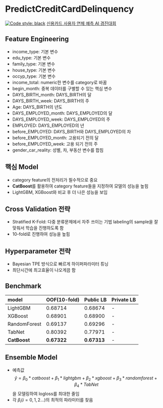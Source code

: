 # PredictCreditCardDelinquency
[![Code style: black](https://img.shields.io/badge/code%20style-black-000000.svg)](https://github.com/psf/black)
[신용카드 사용자 연체 예측 AI 경진대회](https://dacon.io/competitions/official/235713/overview/description)

## Feature Engineering
+ income_type: 기본 변수
+ edu_type: 기본 변수
+ family_type: 기본 변수
+ house_type: 기본 변수
+ occyp_type: 기본 변수
+ income_total: numeric한 변수를 category로 바꿈
+ begin_month: 중복 데이터를 구별할 수 있는 핵심 변수
+ DAYS_BIRTH_month: DAYS_BIRTH의 달
+ DAYS_BIRTH_week: DAYS_BIRTH의 주
+ Age: DAYS_BIRTH의 년도
+ DAYS_EMPLOYED_month: DAYS_EMPLOYED의 달
+ DAYS_EMPLOYED_week: DAYS_EMPLOYED의 주
+ EMPLOYED: DAYS_EMPLOYED의 년
+ before_EMPLOYED: DAYS_BIRTH와 DAYS_EMPLOYED의 차
+ before_EMPLOYED_month: 고용되기 전의 달
+ before_EMPLOYED_week: 고용 되기 전의 주
+ gender_car_reality: 성별, 차, 부동산 변수를 합침


## 핵심 Model
+ category feature의 전처리가 필수적으로 중요
+ **CatBoost**를 활용하여 category feature들을 지정하여 모델의 성능을 높힘
+ LightGBM, XGBoost와 비교 후 더 나은 성능을 보임


## Cross Validation 전략
+ Stratified K-Fold: 다중 분류문제에서 자주 쓰이는 기법 labeling의 sample을 잘 맞춰서 학습을 진행하도록 함
+ 10-fold로 진행하여 성능을 높힘


## Hyperparameter 전략
+ Bayesian TPE 방식으로 빠르게 하이퍼파라미터 튜닝
+ 최단시간에 최고효율이 나오게끔 함


## Benchmark
|model|OOF(10-fold)|Public LB|Private LB|
|:-----|:---------|:--------|:--------|
|LightGBM|0.68714|0.68674|-|
|XGBoost|0.68901|0.68900|-|
|RandomForest|0.69137|0.69296|-|
|TabNet|0.80392|0.77971|-|
|**CatBoost**|**0.67322**|**0.67313**|-|


## Ensemble Model
+ 예측값 $$ \hat y = \beta_0 * catboost + \beta_1 * lightgbm + \beta_2 * xgboost + \beta_3 * random forest + \beta_4 * TabNet$$ 을 모델링하여 logloss를 최대한 줄임
+ 각 $\beta_i(i=0, 1, 2...)$의 최적의 파라미터를 찾음

